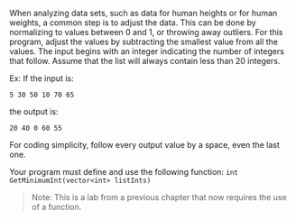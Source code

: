 When analyzing data sets, such as data for human heights or for human weights, a common step is to adjust the data. This can be done by normalizing to values between 0 and 1, or throwing away outliers. For this program, adjust the values by subtracting the smallest value from all the values. The input begins with an integer indicating the number of integers that follow. Assume that the list will always contain less than 20 integers.

Ex: If the input is:

```
5 30 50 10 70 65
```
the output is:

```
20 40 0 60 55
```
For coding simplicity, follow every output value by a space, even the last one.

Your program must define and use the following function:
`int GetMinimumInt(vector<int> listInts)`

> Note: This is a lab from a previous chapter that now requires the use of a function.